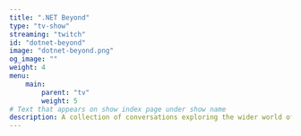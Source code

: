 ```yaml
---
title: ".NET Beyond"
type: "tv-show"
streaming: "twitch"
id: "dotnet-beyond"
image: "dotnet-beyond.png"
og_image: ""
weight: 4
menu:
    main:
        parent: "tv"
        weight: 5
# Text that appears on show index page under show name
description: A collection of conversations exploring the wider world of .NET
---
```

